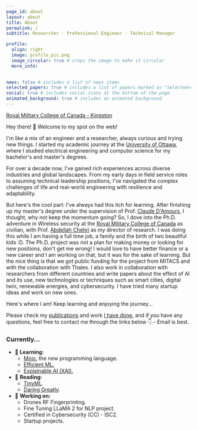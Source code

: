 ```yaml
---
page_id: about
layout: about
title: About
permalink: /
subtitle: Researcher · Professional Engineer · Technical Manager 

profile:
  align: right
  image: profile_pic.png
  image_circular: true # crops the image to make it circular
  more_info: 
  

news: false # includes a list of news items
selected_papers: true # includes a list of papers marked as "selected={true}"
social: true # includes social icons at the bottom of the page
animated_background: true # includes an animated background
---
```


[Royal Military College of Canada - Kingston](https://www.rmc-cmr.ca/en)



<p>
    Hey there! 👋 Welcome to my spot on the web!
</p>
<p>
    I'm like a mix of an engineer and a researcher, always curious and trying new things. I started my academic journey at the <a href="https://www.uottawa.ca/">University of Ottawa</a>, where I studied electrical engineering and computer science for my bachelor's and master's degrees.
</p>
<p>
    For over a decade now, I've gained rich experiences across diverse industries and global landscapes. From my early days in field service roles to assuming technical leadership positions, I've navigated the complex challenges of life and real-world engineering with resilience and adaptability.
</p>
<p>
    But here's the cool part: I've always had this itch for learning. After finishing up my master's degree under the supervision of Prof. <a href="https://www.eecs.uottawa.ca/~damours/\">Claude D'Amours</a>, I thought, why not keep the momentum going? So, I dove into the Ph.D. adventure in Wireless security at the <a href="https://www.rmc-cmr.ca/en">Royal Military College of Canada</a> as civilian, with Prof. <a href="https://www.chehri.com/\">Abdellah Chehri</a> as my director of research. I was doing this while I am having a full time job, a family and the birth of two beautiful kids :D. The Ph.D. project was not a plan for making money or looking for new positions, don't get me wrong! I would love to have better finance or a new career and I am working on that, but it was for the sake of learning. But the nice thing is that we got public funding for the project from MITACS and with the collaboration with Thales. I also work in collaboration with researchers from different countries and write papers about the effect of AI and its use, new technologies or techniques such as smart cities, digital twin, renewable energies, and cybersecurity. I have tried many startup ideas and work on new ones.
</p>
<p>
    Here's where I am! Keep learning and enjoying the journey...
</p>
<p>
    Please check my <a href="/publications">publications</a> and work <a href="/cv">I have  done</a>, and if you have any questions, feel free to contact me through the links below 👇 - Email is best.
</p>
<h3>Currently...</h3>

<ul>
    <li>🧠 <strong>Learning:</strong>
        <ul>
            <li><a href="https://www.modular.com/">Mojo</a>, the new programming language.</li>
            <li><a href="https://hanlab.mit.edu/courses/2023-fall-65940">Efficient ML.</a></li>
            <li><a href="https://interpretable-ml-class.github.io/">Explainable AI (XAI).</a></li>
        </ul>
    </li>
    <li>📖 <strong>Reading:</strong>
        <ul>
            <li><a href="https://amzn.to/4bVJppu">TinyML</a>.</li>
            <li><a href="https://amzn.to/3Koe9Ue">Daring Greatly</a>.</li>
        </ul>
    </li>
    <li>🔬 <strong>Working on:</strong>
        <ul>
            <li>Drones RF Fingerprinting.</li>
            <li>Fine Tuning LLaMA 2 for NLP project.</li>
            <li>Certified in Cybersecurity (CC) - ISC2.</li>
            <li>Startup projects.</li>
        </ul>
    </li>
</ul>

